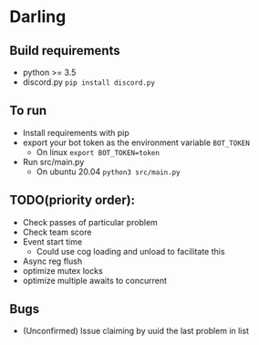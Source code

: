 # Darling


## Build requirements
  - python  >= 3.5
  - discord.py `pip install discord.py`

## To run
  - Install requirements with pip
  - export your bot token as the environment variable `BOT_TOKEN`
    - On linux `export BOT_TOKEN=token`
  - Run src/main.py
    - On ubuntu 20.04 `python3 src/main.py`

## TODO(priority order):
- Check passes of particular problem
- Check team score
- Event start time
  - Could use cog loading and unload to facilitate this
- Async reg flush
- optimize mutex locks
- optimize multiple awaits to concurrent


## Bugs
- (Unconfirmed) Issue claiming by uuid the last problem in list
